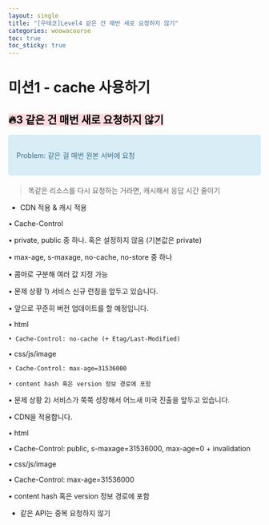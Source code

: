 ```yaml
---
layout: single
title: "[우테코]Level4 같은 건 매번 새로 요청하지 않기"
categories: woowacourse
toc: true
toc_sticky: true
---
```


# 미션1 - cache 사용하기

## <mark style='background-color: #ffdce0'>🔥3 같은 건 매번 새로 요청하지 않기</mark>

<div style="padding: 15px; border: 1px solid transparent; border-color: transparent; margin-bottom: 20px; border-radius: 4px; color: #31708f; background-color: #d9edf7; border-color: #bce8f1;">
  <p>
    <div>Problem: 같은 걸 매번 원본 서버에 요청</div>
  </p>
</div>

> 똑같은 리소스를 다시 요청하는 거라면, 캐시해서 응답 시간 줄이기

- CDN 적용 & 캐시 적용

• Cache-Control

• private, public 중 하나. 혹은 설정하지 않음 (기본값은 private)

• max-age, s-maxage, no-cache, no-store 중 하나

• 콤마로 구분해 여러 값 지정 가능

• 문제 상황 1) 서비스 신규 런칭을 앞두고 있습니다.

• 앞으로 꾸준히 버전 업데이트를 할 예정입니다.

• html

    • Cache-Control: no-cache (+ Etag/Last-Modified)

• css/js/image

    • Cache-Control: max-age=31536000

    • content hash 혹은 version 정보 경로에 포함

• 문제 상황 2) 서비스가 쭉쭉 성장해서 어느새 미국 진출을 앞두고 있습니다.

• CDN을 적용합니다.

• html

• Cache-Control: public, s-maxage=31536000, max-age=0 + invalidation

• css/js/image

• Cache-Control: max-age=31536000

• content hash 혹은 version 정보 경로에 포함

- 같은 API는 중복 요청하지 않기
